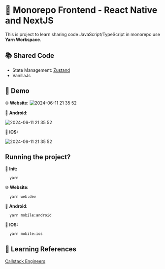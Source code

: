 
# 🚀 Monorepo Frontend - React Native and NextJS

This is project to learn sharing code JavaScript/TypeScript in monorepo use **Yarn Workspace**.

## 📚 Shared Code
 - State Management: [Zustand](https://github.com/pmndrs/zustand)
 - VanillaJs

## 📱 Demo
 
🌐 **Website:**
![2024-06-11 21 35 52](https://github.com/dnrpcode/react-native-nextjs-monorepo/assets/109610332/0af6a8f1-9dc4-4d2b-9d8a-535827201212)

🤖 **Android:**

![2024-06-11 21 35 52](https://github.com/dnrpcode/react-native-nextjs-monorepo/assets/109610332/0af6a8f1-9dc4-4d2b-9d8a-535827201212)

🍏 **IOS:**

![2024-06-11 21 35 52](https://github.com/dnrpcode/react-native-nextjs-monorepo/assets/109610332/0af6a8f1-9dc4-4d2b-9d8a-535827201212)

## Running the project?

🧪 **Init:**
```bash
  yarn
```

🌐 **Website:**
```bash
  yarn web:dev
```

🤖 **Android:**
```bash
  yarn mobile:android
```

🍏 **IOS:**
```bash
  yarn mobile:ios
```

## 📒 Learning References

[Callstack Engineers](https://dev.to/callstackengineers/setting-up-react-native-monorepo-with-yarn-workspaces-4kj0?comments_sort=top)
